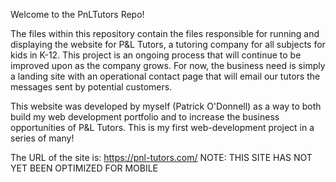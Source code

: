 Welcome to the PnLTutors Repo!

The files within this repository contain the files responsible for running and displaying the website for P&L Tutors, a tutoring company for all subjects for kids in K-12. This project is an ongoing process that will continue to be improved upon as the company grows. For now, the business need is simply a landing site with an operational contact page that will email our tutors the messages sent by potential customers.

This website was developed by myself (Patrick O'Donnell) as a way to both build my web development portfolio and to increase the business opportunities of P&L Tutors. This is my first web-development project in a series of many! 

The URL of the site is: https://pnl-tutors.com/
NOTE: THIS SITE HAS NOT YET BEEN OPTIMIZED FOR MOBILE
